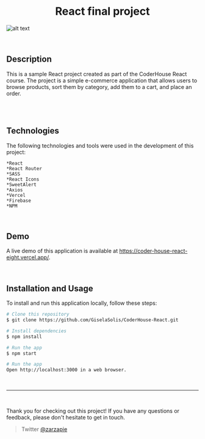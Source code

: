 
<h1 align="center">
  <br>
  React final project
  <br>
</h1>

![alt text](public/preview.gif)


<br>

## Description
This is a sample React project created as part of the CoderHouse React course. The project is a simple e-commerce application that allows users to browse products, sort them by category, add them to a cart, and place an order.

<br>
<br>

## Technologies

The following technologies and tools were used in the development of this project:

    *React
    *React Router
    *SASS
    *React Icons
    *SweetAlert
    *Axios
    *Vercel
    *Firebase
    *NPM
<br>

## Demo

A live demo of this application is available at https://coder-house-react-eight.vercel.app/.

<br>

## Installation and Usage

To install and run this application locally, follow these steps:

```bash
# Clone this repository
$ git clone https://github.com/GiselaSolis/CoderHouse-React.git

# Install dependencies
$ npm install

# Run the app
$ npm start

# Run the app
Open http://localhost:3000 in a web browser.
```

<br>
<hr>
<br>

Thank you for checking out this project! If you have any questions or feedback, please don't hesitate to get in touch.
> Twitter [@zarzapie](https://twitter.com/zarzapie)

